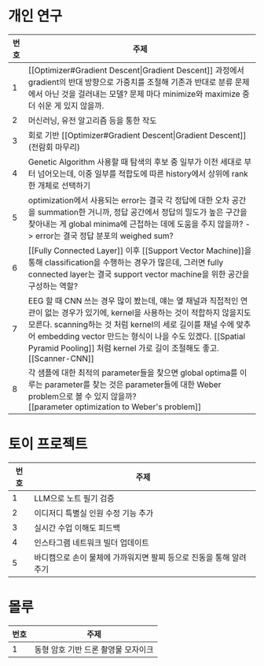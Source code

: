 # 개인 연구
| 번호 | 주제                                                                                                                                                                                                                                                                                                                                     |
| ---- | ---------------------------------------------------------------------------------------------------------------------------------------------------------------------------------------------------------------------------------------------------------------------------------------------------------------------------------------- |
| 1    | [[Optimizer#Gradient Descent\|Gradient Descent]] 과정에서 gradient의 반대 방향으로 가중치를 조절해 기존과 반대로 분류 문제에서 아닌 것을 걸러내는 모델? 문제 마다 minimize와 maximize 중 더 쉬운 게 있지 않을까.                                                                                                                         |
| 2    | 머신러닝, 유전 알고리즘 등을 통한 작도                                                                                                                                                                                                                                                                                                   |
| 3    | 회로 기반 [[Optimizer#Gradient Descent\|Gradient Descent]] (전람회 마무리)                                                                                                                                                                                                                                                               |
| 4    | Genetic Algorithm 사용할 때 탐색의 후보 중 일부가 이전 세대로 부터 넘어오는데, 이중 일부를 적합도에 따른 history에서 상위에 rank한 개체로 선택하기                                                                                                                                                                                       |
| 5    | optimization에서 사용되는 error는 결국 각 정답에 대한 오차 공간을 summation한 거니까, 정답 공간에서 정답의 밀도가 높은 구간을 찾아내는 게 global minima에 근접하는 데에 도움을 주지 않을까? -> error는 결국 정답 분포의 weighed sum?                                                                                                     |
| 6    | [[Fully Connected Layer]] 이후 [[Support Vector Machine]]을 통해 classification을 수행하는 경우가 많은데, 그러면 fully connected layer는 결국 support vector machine을 위한 공간을 구성하는 역할?                                                                                                                                        |
| 7    | EEG 할 때 CNN 쓰는 경우 많이 봤는데, 얘는 옆 채널과 직접적인 연관이 없는 경우가 있기에, kernel을 사용하는 것이 적합하지 않을지도 모른다. scanning하는 것 처럼 kernel의 세로 길이를 채널 수에 맞추어 embedding vector 만드는 형식이 나을 수도 있겠다. [[Spatial Pyramid Pooling]] 처럼 kernel 가로 길이 조절해도 좋고.<br>[[Scanner-CNN]] |
| 8    | 각 샘플에 대한 최적의 parameter들을 찾으면 global optima를 이루는 parameter를 찾는 것은 parameter들에 대한 Weber problem으로 볼 수 있지 않을까?<br>[[parameter optimization to Weber's problem]]                                                                                                                                                |
# 토이 프로젝트
| 번호 | 주제                                |
| ---- | ----------------------------------- |
| 1    | LLM으로 노트 필기 검증              |
| 2    | 이디저디 특별실 인원 수정 기능 추가 |
| 3    | 실시간 수업 이해도 피드백           |
| 4    | 인스타그램 네트워크 빌더 업데이트   |
| 5    | 바디캠으로 손이 물체에 가까워지면 팔찌 등으로 진동을 통해 알려주기                                 |
# 몰루
| 번호 | 주제 |
| --- | --- |
| 1    | 동형 암호 기반 드론 촬영물 모자이크  |